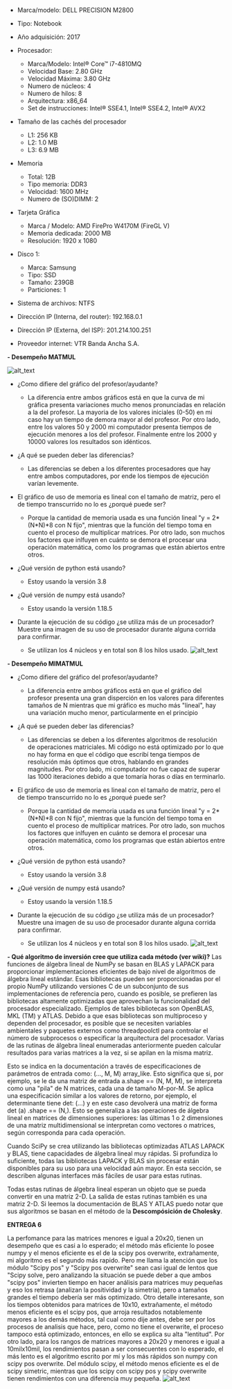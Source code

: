 - Marca/modelo: DELL PRECISION M2800

- Tipo: Notebook

- Año adquisición: 2017

- Procesador:
  - Marca/Modelo: Intel® Core™ i7-4810MQ 
  - Velocidad Base: 2.80 GHz
  - Velocidad Máxima: 3.80 GHz
  - Numero de núcleos: 4
  - Numero de hilos: 8
  - Arquitectura: x86_64
  - Set de instrucciones: Intel® SSE4.1, Intel® SSE4.2, Intel® AVX2
  
- Tamaño de las cachés del procesador
  - L1: 256 KB 
  - L2: 1.0 MB
  - L3: 6.9 MB

- Memoria
  - Total: 12B
  - Tipo memoria: DDR3
  - Velocidad: 1600 MHz
  - Numero de (SO)DIMM: 2
 
- Tarjeta Gráfica
  - Marca / Modelo: AMD FirePro W4170M (FireGL V)
  - Memoria dedicada: 2000 MB
  - Resolución: 1920 x 1080

- Disco 1:
  - Marca: Samsung
  - Tipo: SSD
  - Tamaño: 239GB
  - Particiones: 1

- Sistema de archivos: NTFS

- Dirección IP (Interna, del router): 192.168.0.1

- Dirección IP (Externa, del ISP): 201.214.100.251

- Proveedor internet: VTR Banda Ancha S.A.

**- Desempeño MATMUL**

![alt_text](https://github.com/ooyarce/MCOC2020-P0/blob/master/Grafico%20de%2010%20iteraciones.png?raw=true)
- ¿Como difiere del gráfico del profesor/ayudante?
  - La diferencia entre ambos gráficos está en que la curva de mi gráfica presenta variaciones mucho menos pronunciadas en relación a la     del profesor. La mayoria de los valores     iniciales (0-50) en mi caso hay un tiempo de demora mayor al del profesor. Por otro lado,     entre los valores 50 y 2000 mi computador presenta tiempos de ejecución menores a los   del profesor. Finalmente entre los 2000 y 10000 valores los resultados son idénticos.
  
- ¿A qué se pueden deber las diferencias?
  - Las diferencias se deben a los diferentes procesadores que hay entre ambos computadores, por ende los tiempos de ejecución varían         levemente. 
  
- El gráfico de uso de memoria es lineal con el tamaño de matriz, pero el de tiempo transcurrido no lo es ¿porqué puede ser?
  - Porque la cantidad de memoria usada es una función lineal "y = 2*(N*N)*8 con N fijo", mientras que la función del tiempo toma en         cuento el proceso de multiplicar         matrices. Por   otro lado, son muchos los factores que inlfuyen en cuánto se demora el procesar una     operación matemática, como los programas que están abiertos entre         otros.
  
- ¿Qué versión de python está usando? 
  - Estoy usando la versión 3.8
 
- ¿Qué versión de numpy está usando?
  - Estoy usando la versión 1.18.5
  
- Durante la ejecución de su código ¿se utiliza más de un procesador? Muestre una imagen de su uso de procesador durante alguna corrida     para confirmar. 
  - Se utilizan los 4 núcleos y en total son 8 los hilos usado. 
  ![alt_text](https://github.com/ooyarce/MCOC2020-P0/blob/master/procesador%20uso.png?raw=true)

**- Desempeño MIMATMUL**
- ¿Como difiere del gráfico del profesor/ayudante?
  - La diferencia entre ambos gráficos está en que el gráfico del profesor presenta una gran disperción en los valores para diferentes tamaños de N mientras que mi gráfico es mucho más "lineal", hay una variación mucho menor, particularmente en el principio
  
- ¿A qué se pueden deber las diferencias?
  - Las diferencias se deben a los diferentes algoritmos de resolución de operaciones matriciales. Mi código no está optimizado por lo que no hay forma en que el código que escribí tenga tiempos de resolución más óptimos que otros, hablando en grandes magnitudes. Por otro lado, mi computador no fue capaz de superar las 1000 iteraciones debido a que tomaría horas o días en terminarlo.
  
- El gráfico de uso de memoria es lineal con el tamaño de matriz, pero el de tiempo transcurrido no lo es ¿porqué puede ser?
  - Porque la cantidad de memoria usada es una función lineal "y = 2*(N*N)*8 con N fijo", mientras que la función del tiempo toma en         cuento el proceso de multiplicar         matrices. Por   otro lado, son muchos los factores que inlfuyen en cuánto se demora el procesar una     operación matemática, como los programas que están abiertos entre otros.
  
- ¿Qué versión de python está usando? 
  - Estoy usando la versión 3.8
 
- ¿Qué versión de numpy está usando?
  - Estoy usando la versión 1.18.5
  
- Durante la ejecución de su código ¿se utiliza más de un procesador? Muestre una imagen de su uso de procesador durante alguna corrida     para confirmar. 
  - Se utilizan los 4 núcleos y en total son 8 los hilos usado. 
  ![alt_text](https://github.com/ooyarce/MCOC2020-P0/blob/master/uso%20procesador.png?raw=true)
  
 **- Qué algoritmo de inversión cree que utiliza cada método (ver wiki)?**
 Las funciones de álgebra lineal de NumPy se basan en BLAS y LAPACK para proporcionar implementaciones eficientes de bajo nivel de algoritmos de álgebra lineal estándar. Esas bibliotecas pueden ser proporcionadas por el propio NumPy utilizando versiones C de un subconjunto de sus implementaciones de referencia pero, cuando es posible, se prefieren las bibliotecas altamente optimizadas que aprovechan la funcionalidad del procesador especializado. Ejemplos de tales bibliotecas son OpenBLAS, MKL (TM) y ATLAS. Debido a que esas bibliotecas son multiproceso y dependen del procesador, es posible que se necesiten variables ambientales y paquetes externos como threadpoolctl para controlar el número de subprocesos o especificar la arquitectura del procesador. Varias de las rutinas de álgebra lineal enumeradas anteriormente pueden calcular resultados para varias matrices a la vez, si se apilan en la misma matriz.

Esto se indica en la documentación a través de especificaciones de parámetros de entrada como: (..., M, M) array_like. Esto significa que si, por ejemplo, se le da una matriz de entrada a.shape == (N, M, M), se interpreta como una "pila" de N matrices, cada una de tamaño M-por-M. Se aplica una especificación similar a los valores de retorno, por ejemplo, el determinante tiene det: (...) y en este caso devolverá una matriz de forma det (a) .shape == (N,). Esto se generaliza a las operaciones de álgebra lineal en matrices de dimensiones superiores: las últimas 1 o 2 dimensiones de una matriz multidimensional se interpretan como vectores o matrices, según corresponda para cada operación.

Cuando SciPy se crea utilizando las bibliotecas optimizadas ATLAS LAPACK y BLAS, tiene capacidades de álgebra lineal muy rápidas. Si profundiza lo suficiente, todas las bibliotecas LAPACK y BLAS sin procesar están disponibles para su uso para una velocidad aún mayor. En esta sección, se describen algunas interfaces más fáciles de usar para estas rutinas.

Todas estas rutinas de álgebra lineal esperan un objeto que se pueda convertir en una matriz 2-D. La salida de estas rutinas también es una matriz 2-D. Si leemos la documentación de BLAS Y ATLAS puedo notar que sus algoritmos se basan en el método de la **Descompósición de Cholesky**.

**ENTREGA 6**

La perfomance para las matrices menores e igual a 20x20, tienen un desempeño que es casi a lo esperado; el método más eficiente lo posee numpy y el menos eficiente es el de la scipy pos overwrite, extrañamente, mi algoritmo es el segundo más rapido. Pero me llama la atención que los  módulo "Scipy pos" y "Scipy pos overwrite" sean casi igual de lentos que "Scipy solve, pero analizando la situación se puede deber a que ambos "scipy pos" invierten tiempo en hacer análisis para matrices muy pequeñas y eso los retrasa (analizan la positividad y la simetría), pero a tamaños grandes el tiempo debería ser más optimizado. Otro detalle interesante, son los tiempos obtenidos para matrices de 10x10, extrañamente, el método menos eficiente es el scipy pos, que arroja resultados notablemente mayores a los demás métodos, tal cual como dije antes, debe ser por los procesos de analisis que hace, pero, como no tiene el overwrite, el proceso tampoco está optimizado, entonces, en ello se explica su alta "lentitud".
Por otro lado, para los rangos de matrices mayores a 20x20 y menores e igual a 10milx10mil, los rendimientos pasan a ser consecuentes con lo esperado, el más lento es el algoritmo escrito por mí y los más rápidos son numpy con scipy pos overwrite. Del módulo scipy, el método menos eficiente es el de scipy simetric, mientras que los scipy con scipy pos y scipy overwrite tienen rendimientos con una diferencia muy pequeña. 
![alt_text](https://github.com/ooyarce/MCOC2020-P0/blob/master/GraficoE6.png?raw=true)






























